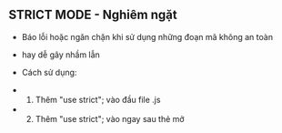 ## STRICT MODE - Nghiêm ngặt

- Báo lỗi hoặc ngăn chặn khi sử dụng những đoạn mã không an toàn
- hay dễ gây nhầm lẫn

- Cách sử dụng:
- 1. Thêm "use strict"; vào đầu file .js
- 2. Thêm "use strict"; vào ngay sau thẻ mở <script>
- 3. Thêm "use strict"; vào đầu phạm vi hàm

## Đặc trưng
- Không thể khai báo biến mà không sử dụng từ khoá var, let, const

- Báo lỗi khi gán lại giá trị cho thuộc tính có writable: false
- Báo lỗi khi hàm có tham số trùng tên
- Khai báo hàm trong code block thì hàm sẽ thuộc phạm vi code block
- Không đặt tên biến, tên hàm bằng 1 từ khoá " nhạy cảm" của ngôn ngữ

## công dụng
- 1. Tránh quên từ khoá khai báo biến
- 2. Tránh trùng tên biến lẫn tới lỗi logic
- 3. Sử dụng bộ nhớ hiệu quả  vì tránh tạo biến global
